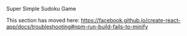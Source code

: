 Super Simple Sudoku Game

This section has moved here: https://facebook.github.io/create-react-app/docs/troubleshooting#npm-run-build-fails-to-minify
